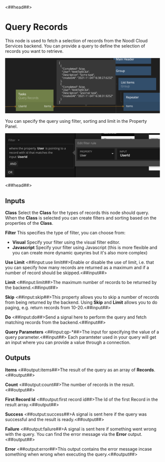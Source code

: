 <##head##>

# Query Records

This node is used to fetch a selection of records from the Noodl Cloud Services backend. You can provide a query to define the selection of records you want to retrieve.

![](./query-records-node.png ':class=img-size-l')

You can specify the query using filter, sorting and limit in the Property Panel.

![](./query-records-filter-1.png ':class=img-size-l')

<##head##>

## Inputs

**Class**
Select the **Class** for the types of records this node should query. When the **Class** is selected you can create filters and sorting based on the properties of the **Class**.

**Filter**
This specifies the type of filter, you can choose from:

-   **Visual** Specify your filter using the visual filter editor.
-   **Javascript** Specify your filter using Javascript (this is more flexible and you can create more dynamic queyries but it's also more complex)

**Use Limit**
<##input:use limit##>Enable or disable the use of limit, i.e. that you can specify how many records are returned as a maximum and if a number of record should be skipped.<##input##>

**Limit**
<##input:limit##>The maximum number of records to be returned by the backend.<##input##>

**Skip**
<##input:skip##>This property allows you to skip a number of records from being returned by the backend. Using **Skip** and **Limit** allows you to do paging, e.g. return records from 10-20.<##input##>

**Do**
<##input:do##>Send a signal here to perform the query and fetch matching records from the backend.<##input##>

**Query Parameters**
<##input:qp-\*##>The input for specifying the value of a query parameter.<##input##> Each paramteter used in your query will get an input where you can provide a value through a connection.

## Outputs

**Items**
<##output:items##>The result of the query as an array of **Records**.<##output##>

**Count**
<##output:count##>The number of records in the result.<##output##>

**First Record Id**
<##output:first record id##>The Id of the first Record in the result array.<##output##>

**Success**
<##output:success##>A signal is sent here if the query was successful and the result is ready.<##output##>

**Failure**
<##output:failure##>A signal is sent here if something went wrong with the query. You can find the error message via the **Error** output.<##output##>

**Error**
<##output:error##>This output contains the error message incase something when wrong when executing the query.<##output##>
